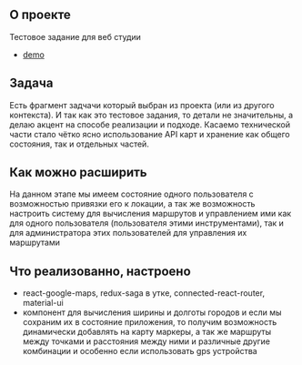 ## О проекте
Тестовое задание для веб студии
- [demo](https://test-map95.firebaseapp.com/)

## Задача
Есть фрагмент задчачи который выбран из проекта (или из другого контекста). И так как это тестовое задания, то детали не значительны, а делаю акцент на способе реализации и подходе. 
Касаемо технической части стало чётко ясно использование API карт и хранение как общего состояния, так и отдельных частей.

## Как можно расширить
На данном этапе мы имеем состояние одного пользователя с возможностью привязки его к локации, а так же возможность настроить систему для вычисления маршрутов и управлением ими как для одного пользователя (пользователя этими инструментами), так и для администратора этих пользователей для управления их маршрутами  

## Что реализованно, настроено
- react-google-maps, redux-saga в утке, connected-react-router, material-ui 
- компонент для вычисления ширины и долготы городов и если мы сохраним их в состояние приложения, то получим возможность динамически добавлять на карту маркеры, а так же маршруты между точками и расстояния между ними и различные другие комбинации и особенно если использовать gps устройства
